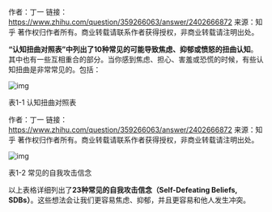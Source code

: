 作者：丁一
链接：https://www.zhihu.com/question/359266063/answer/2402666872
来源：知乎
著作权归作者所有。商业转载请联系作者获得授权，非商业转载请注明出处。



**“认知扭曲对照表”中列出了10种常见的可能导致焦虑、抑郁或愤怒的扭曲认知**。其中也有一些互相重合的部分。当你感到焦虑、担心、害羞或恐慌的时候，有些认知扭曲是非常常见的。包括：



![img](images/v2-90fd3385b8b26b93c750104d7b590649_720w.webp)

表1-1 认知扭曲对照表

作者：丁一
链接：https://www.zhihu.com/question/359266063/answer/2402666872
来源：知乎
著作权归作者所有。商业转载请联系作者获得授权，非商业转载请注明出处。





![img](images/v2-3415bd5c9698e6c69b80596ea940db98_720w.webp)

表1-2 常见的自我攻击信念



以上表格详细列出了**23种常见的自我攻击信念（Self-Defeating Beliefs, SDBs）**。这些想法会让我们更容易焦虑、抑郁，并且更容易和他人发生冲突。